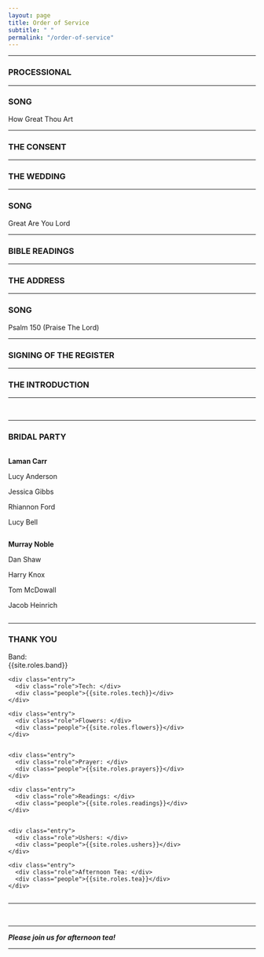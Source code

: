 ```yaml
---
layout: page
title: Order of Service
subtitle: " "
permalink: "/order-of-service"
---
```



<div class="text-center">

<hr>


<h3>PROCESSIONAL</h3>

<hr>

<h3>SONG</h3>
How Great Thou Art

<hr>

<h3>THE CONSENT</h3>

<hr>

<h3>THE WEDDING</h3>

<hr>

<h3>SONG</h3>
Great Are You Lord

<hr>

<h3>BIBLE READINGS</h3>

<hr>

<h3>THE ADDRESS</h3>

<hr>

<h3>SONG</h3>
Psalm 150 (Praise The Lord)

<hr>

<h3>SIGNING OF THE REGISTER</h3>

<hr>

<h3>THE INTRODUCTION</h3>

<hr>

<br>
<hr>

<h3>BRIDAL PARTY</h3>

<div class="row bridal-party">
  <div class="column">
    <p><b>Laman Carr</b></p>
    <p>Lucy Anderson</p>
    <p>Jessica Gibbs</p>
    <p>Rhiannon Ford</p>
    <p>Lucy Bell</p>
  </div>
  <div class="column">
    <p><b>Murray Noble</b></p>
    <p>Dan Shaw</p>
    <p>Harry Knox</p>
    <p>Tom McDowall</p>
    <p>Jacob Heinrich</p>
  </div>
</div>

<hr>


<h3>THANK YOU</h3>
</div>





<div class="row">
  <div class="column">
    <div class="entry">
      <div class="role">Band: </div>
      <div class="people">{{site.roles.band}}</div>
    </div>

    <div class="entry">
      <div class="role">Tech: </div>
      <div class="people">{{site.roles.tech}}</div>
    </div>
    
    <div class="entry">
      <div class="role">Flowers: </div>
      <div class="people">{{site.roles.flowers}}</div>
    </div>
  </div>
  <div class="column">

    <div class="entry">
      <div class="role">Prayer: </div>
      <div class="people">{{site.roles.prayers}}</div>
    </div>

    <div class="entry">
      <div class="role">Readings: </div>
      <div class="people">{{site.roles.readings}}</div>
    </div>


    <div class="entry">
      <div class="role">Ushers: </div>
      <div class="people">{{site.roles.ushers}}</div>
    </div>

    <div class="entry">
      <div class="role">Afternoon Tea: </div>
      <div class="people">{{site.roles.tea}}</div>
    </div>

    
  </div>
</div>

<hr>

<br>

<hr>
<div class="text-center">
<p><b><i>Please join us for afternoon tea!</i></b></p>
</div>

<hr>